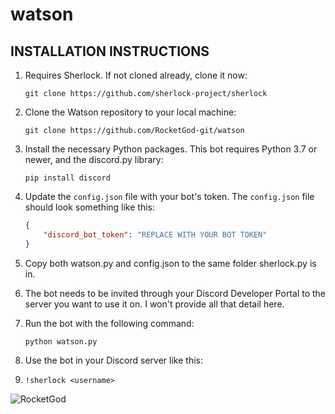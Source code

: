 # watson

## INSTALLATION INSTRUCTIONS

1. Requires Sherlock. If not cloned already, clone it now:
    ```
    git clone https://github.com/sherlock-project/sherlock
    ```
2. Clone the Watson repository to your local machine:
    ```
    git clone https://github.com/RocketGod-git/watson
    ```
3. Install the necessary Python packages. This bot requires Python 3.7 or newer, and the discord.py library:
    ```
    pip install discord
    ```
4. Update the `config.json` file with your bot's token. The `config.json` file should look something like this:
    ```json
	{
		"discord_bot_token": "REPLACE WITH YOUR BOT TOKEN"
	}
    ```
5. Copy both watson.py and config.json to the same folder sherlock.py is in.
6. The bot needs to be invited through your Discord Developer Portal to the server you want to use it on. I won't provide all that detail here.
7. Run the bot with the following command:
    ```
    python watson.py
    ```
8. Use the bot in your Discord server like this:
   
9.  ```
    !sherlock <username>
    ```

![RocketGod](https://github.com/RocketGod-git/shell-access-discord-bot/assets/57732082/c68635fa-b89d-4f74-a1cb-5b5351c22c98)
